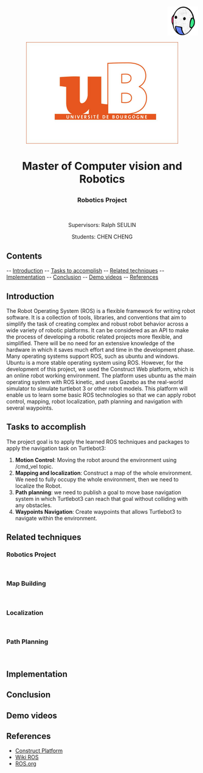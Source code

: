 <p align="right">  
   <img src = "rosimages/vibot.png" width = 80>
</p >

<p align="center">  
   <img src = "rosimages/ub.png" width = 400>
</p >

# <p align="center">Master of Computer vision and Robotics</p >   
<h3 align="center">Robotics Project</h3> <br>

<p align="center">Supervisors: Ralph SEULIN</p >  
<p align="center">Students: CHEN CHENG</p >  

## Contents
-- [Introduction](#introduction)
-- [Tasks to accomplish](#Tasks-to-accomplish)
-- [Related techniques](#Related-techniques)
-- [Implementation](#Implementation)
-- [Conclusion](#Conclusion)
-- [Demo videos](#Demo-videos)
-- [References](#References)
## Introduction
   The Robot Operating System (ROS) is a flexible framework for writing robot software. It is a collection of tools, libraries, and conventions that aim to simplify the task of creating complex and robust robot behavior across a wide variety of robotic platforms. It can be considered as an API to make the process of developing a robotic related projects more flexible, and simplified. There will be no need for an extensive knowledge of the hardware in which it saves much effort and time in the development phase.  
   Many operating systems support ROS, such as ubuntu and windows. Ubuntu is a more stable operating system using ROS. However, for the development of this project, we used the Construct Web platform, which is an online robot working environment. The platform uses ubuntu as the main operating system with ROS kinetic, and uses Gazebo as the real-world simulator to simulate turtlebot 3 or other robot models. This platform will enable us to learn some basic ROS technologies so that we can apply robot control, mapping, robot localization, path planning and navigation with several waypoints.

## Tasks to accomplish

The project goal is to apply the learned ROS techniques and packages to apply the navigation task on Turtlebot3:
1. **Motion Control**: Moving the robot around the environment using /cmd_vel topic.
2. **Mapping and localization**: Construct a map of the whole environment. We need to fully occupy the whole environment, then we need to localize the Robot.
3. **Path planning**: we need to publish a goal to move base navigation system in which Turtlebot3 can reach that goal without colliding with any obstacles.
4. **Waypoints Navigation**: Create waypoints that allows Turtlebot3 to navigate within the environment.

## Related techniques
<h3>Robotics Project</h3> <br>
<h3>Map Building</h3> <br>
<h3>Localization</h3> <br>
<h3>Path Planning</h3> <br>

## Implementation

## Conclusion

## Demo videos

## References
  - [Construct Platform](http://theconstructsim.com)
  - [Wiki ROS](http://wiki.ros.org/)
  - [ROS.org](https://www.ros.org/)
